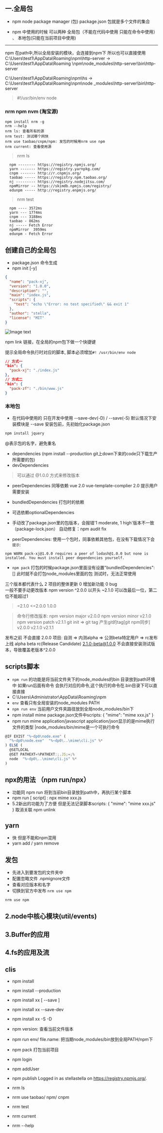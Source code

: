 ## 一.全局包
- npm node package manager  (包) package.json 包就是多个文件的集合

- npm 中使用的时候 可以两种 全局包（不能在代码中使用 只能在命令中使用） 、 本地包(只能在当前项目中使用)
****
npm 在path中,所以全局安装的模块，会连接到npm下 所以也可以直接使用
C:\Users\test1\AppData\Roaming\npm\http-server -> C:\Users\test1\AppData\Roaming
\npm\node_modules\http-server\bin\http-server

C:\Users\test1\AppData\Roaming\npm\hs -> C:\Users\test1\AppData\Roaming\npm\node
_modules\http-server\bin\http-server

> #!/usr/bin/env node

### nrm npm nvm (淘宝源)  
```
npm install nrm -g 
nrm --help
nrm ls: 查看所有的源
nrm test: 测试哪个网快
nrm use taobao/cnpm/npm: 发包的时候用nrm use npm
nrm current: 查看使用源
```
> nrm ls
```
  npm -------- https://registry.npmjs.org/
  yarn ------- https://registry.yarnpkg.com/
  cnpm ------- http://r.cnpmjs.org/
  taobao ----- https://registry.npm.taobao.org/
  nj --------- https://registry.nodejitsu.com/
  npmMirror -- https://skimdb.npmjs.com/registry/
  edunpm ----- http://registry.enpmjs.org/
```
> nrm test
```
  npm ---- 3572ms
  yarn --- 1774ms
  cnpm --- 3188ms
  taobao - 862ms
  nj ----- Fetch Error
  npmMirror  3959ms
  edunpm - Fetch Error
```

## 创建自己的全局包
- package.json 命令生成
- npm init [-y]
```json
{
  "name": "pack-xj",
  "version": "1.0.0",
  "description": "",
  "main": "index.js",
  "scripts": {
    "test": "echo \"Error: no test specified\" && exit 1"
  },
  "author": "stella",
  "license": "MIT"
}
```
![Image text]('../img/license.png')

npm link 链接，在全局的npm包下做一个快捷键 

提示全局命令执行时对应的脚本, 脚本必须增加`#! /usr/bin/env node`
```json
// 方式一
"bin": {
  "pack-xj": "./index.js"
},
// 方式二
"bin": {
  "pack-zf": "./bin/www.js"
}
```



### 本地包
- 在代码中使用的 只在开发中使用 --save-dev(-D) / --save(-S)
默认情况下安装模块是 --save
安装包前，先初始化package.json
```bash
npm install jquery
```
@表示包的名字，避免重名
- dependencies (npm install --production git上down下来的code只下载生产所需要的包)
- devDependencies

> 可以通过 @1.0.0 方式来修改版本
- peerDependencies 同等依赖  vue 2.0 vue-template-complier 2.0  提示用户需要安装
- bundledDependencies 打包时的依赖
- 可选依赖optionalDependencies
  
- 手动改了package.json里的包版本，会报错'1 moderate, 1 high'版本不一致（package-lock.json）
自动修复：npm audit fix

- peerDependencies: 使用一个包时，同事依赖其他包，在没有下载情况下会`提示`:
```
npm WARN pack-xj@1.0.0 requires a peer of lodash@1.0.0 but none is installed. You must install peer dependencies yourself.
```

- `npm pack` 打包的时候package.json里面没有设置"bundledDependencies": []
 此时就不会打包node_modules里面的包
 测试时，无法正常使用


三个版本都代表什么 2 项目的整体更新 0 增加新功能 0 bug  
一般不要手动更改版本  npm version
^2.0.0  以开头
~2.1.0  可以改最后一位，第二位不能超过1
>=2.1.0
<=2.0.0
1.0.0

> 命令行修改版本:
>  npm version major  v2.0.0
>  npm version minor  v2.1.0
>  npm version patch  v2.1.1 
>  git init => git tag 产生git的tag[git npm同步]
    v2.0.0
    v2.1.0
    v2.1.1


发布之前 不会直接 2.0.0
项目: 自测 => 内测alpha => 公测beta特定用户 => rc发布上线
alpha beta rc(Release Candidate)
2.1.0-beta@1.0.0 不会直接安装测试版本，导致覆盖老版本^2.0.0

## scripts脚本
- `npm run` 的功能是将当前文件夹下的node_modules的bin 目录放到path环境中 如果run后面有命令 会执行对应的命令,这个执行的命令在.bin目录下可以直接直接
- C:\Users\Administrator\AppData\Roaming\npm
- `env` 查看只有全局安装的node_modules PATH
- `npm run env` 当前用户文件夹路径放到全局node_modules/bin下
- npm install mime 
  package.json文件中scripts: { "mime": "mime xxx.js" }
- npm run mime
   application/javascript
   application/json显示的是mime执行文件的类型
|node_modules/bin/mime是一个可执行命令
```js
@IF EXIST "%~dp0\node.exe" (
  "%~dp0\node.exe"  "%~dp0\..\mime\cli.js" %*
) ELSE (
  @SETLOCAL
  @SET PATHEXT=%PATHEXT:;.JS;=;%
  node  "%~dp0\..\mime\cli.js" %*
)
```

## npx的用法 （npm run/npx）
- 功能同 npm run 将到当前bin目录放到path中，再执行某个脚本
- npm run [ script] : npx mime xxx.js
- 5.2新出的功能为了方便 但是无法记录脚本scripts: { "mime": "mime xxx.js" }
  取消关联 npm unlink  

## yarn
- 快 但是不能和npm混用 
- yarn add / yarn remove

## 发包
- 先进入到要发包的文件夹中 
- 配置忽略文件 .npmignore文件
- 查看对应版本和名字
- 切换到官方中发布 `nrm use npm`
```bash
nrm use npm
```

## 2.node中核心模块(util/events)

## 3.Buffer的应用

## 4.fs的应用及流

## clis
- npm install
- npm install --production
- npm install xx [ --save ]
- npm install xx --save-dev
- npm install xx -S -D
- npm version: 查看当前文件版本
- npm run env/ file.name: 把当期node_modules/bin放到全局PATH/npm下
- npm pack 打包当前项目
- npm login
- npm addUser
- npm publish
  Logged in as stellastella on https://registry.npmjs.org/.

- nrm ls
- nrm use taobao/ npm/ cnpm
- nrm test
- nrm current
- nrm --help

